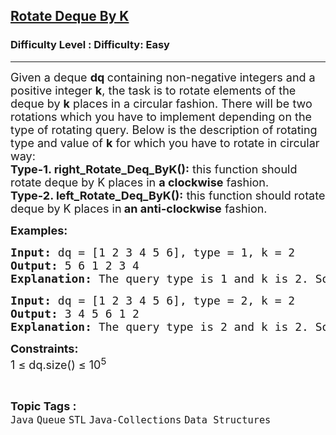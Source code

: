<h2><a href="https://www.geeksforgeeks.org/problems/rotate-deque-by-k/1?page=3&status=unsolved,attempted&sortBy=accuracy">Rotate Deque By K</a></h2><h3>Difficulty Level : Difficulty: Easy</h3><hr><div class="problems_problem_content__Xm_eO"><p><span style="font-size: 18px;">Given a deque <strong>dq </strong>containing non-negative integers and a positive integer <strong>k</strong>, the task is to rotate elements of the deque by <strong>k</strong> places in a circular fashion. There will be two rotations which you have to implement depending on the type of rotating query. Below is the description of rotating type and value of <strong>k</strong> for which you have to rotate in circular way:<br><strong>Type-1. right_Rotate_Deq_ByK():</strong> this function should rotate deque by K places in <strong>a clockwise</strong> fashion.<br><strong>Type-2. left_Rotate_Deq_ByK():</strong> this function should rotate deque by K places in<strong> an anti-clockwise</strong> fashion.</span></p>
<p><span style="font-size: 18px;"><strong>Examples:</strong></span></p>
<pre><span style="font-size: 18px;"><strong>Input: </strong>dq = [1 2 3 4 5 6], type = 1, k = 2
<strong>Output:</strong> 5 6 1 2 3 4&nbsp;
<strong>Explanation:</strong> The query type is 1 and k is 2. So, we need to right rotate dequeue by 2 times. In 1 right rotation we get 6 1 2 3 4 5. In another we get 5 6 1 2 3 4.</span></pre>
<pre><span style="font-size: 18px;"><strong>Input:</strong> dq = [1 2 3 4 5 6], type = 2, k = 2 
<strong>Output:</strong> 3 4 5 6 1 2&nbsp;
<strong>Explanation:</strong> The query type is 2 and k is 2. So, we need to left rotate dequeue by 2 times. In 1 left rotation we get 2 3 4 5 6 1. In another we get 3 4 5 6 1 2.</span></pre>
<p><strong><span style="font-size: 18px;">Constraints:</span></strong><br><span style="font-size: 18px;">1 ≤ dq.size() ≤ 10<sup>5&nbsp;</sup></span></p></div><br><p><span style=font-size:18px><strong>Topic Tags : </strong><br><code>Java</code>&nbsp;<code>Queue</code>&nbsp;<code>STL</code>&nbsp;<code>Java-Collections</code>&nbsp;<code>Data Structures</code>&nbsp;